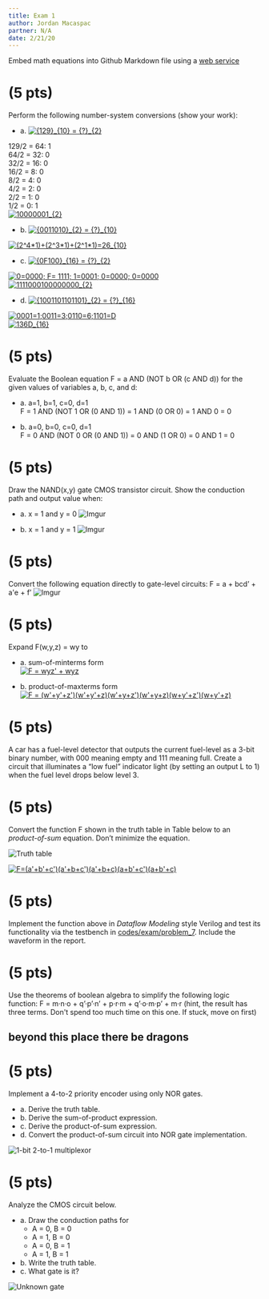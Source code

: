 ```yaml
---
title: Exam 1
author: Jordan Macaspac
partner: N/A
date: 2/21/20
---
```

Embed math equations into Github Markdown file using a [web service](https://www.codecogs.com/latex/eqneditor.php)

# (5 pts)
Perform the following number-system conversions (show your work):

- a. <a href="https://www.codecogs.com/eqnedit.php?latex={129}_{10}&space;=&space;{?}_{2}" target="_blank"><img src="https://latex.codecogs.com/gif.latex?{129}_{10}&space;=&space;{?}_{2}" title="{129}_{10} = {?}_{2}" /></a>  

129/2 = 64: 1  
64/2 = 32:  0  
32/2 = 16:  0  
16/2 = 8:   0  
8/2 = 4:    0  
4/2 = 2:    0  
2/2 = 1:    0  
1/2 = 0:    1  
<a href="https://www.codecogs.com/eqnedit.php?latex=10000001_{2}" target="_blank"><img src="https://latex.codecogs.com/gif.latex?10000001_{2}" title="10000001_{2}" /></a>

- b. <a href="https://www.codecogs.com/eqnedit.php?latex={0011010}_{2}&space;=&space;{?}_{10}" target="_blank"><img src="https://latex.codecogs.com/gif.latex?{0011010}_{2}&space;=&space;{?}_{10}" title="{0011010}_{2} = {?}_{10}" /></a>  

<a href="https://www.codecogs.com/eqnedit.php?latex=(2^4*1)&plus;(2^3*1)&plus;(2^1*1)=26_{10}" target="_blank"><img src="https://latex.codecogs.com/gif.latex?(2^4*1)&plus;(2^3*1)&plus;(2^1*1)=26_{10}" title="(2^4*1)+(2^3*1)+(2^1*1)=26_{10}" /></a>

- c. <a href="https://www.codecogs.com/eqnedit.php?latex={0F100}_{16}&space;=&space;{?}_{2}" target="_blank"><img src="https://latex.codecogs.com/gif.latex?{0F100}_{16}&space;=&space;{?}_{2}" title="{0F100}_{16} = {?}_{2}" /></a>  

<a href="https://www.codecogs.com/eqnedit.php?latex=0=0000;&space;F=&space;1111;&space;1=0001;&space;0=0000;&space;0=0000" target="_blank"><img src="https://latex.codecogs.com/gif.latex?0=0000;&space;F=&space;1111;&space;1=0001;&space;0=0000;&space;0=0000" title="0=0000; F= 1111; 1=0001; 0=0000; 0=0000" /></a>  
<a href="https://www.codecogs.com/eqnedit.php?latex=1111000100000000_{2}" target="_blank"><img src="https://latex.codecogs.com/gif.latex?1111000100000000_{2}" title="1111000100000000_{2}" /></a>

- d. <a href="https://www.codecogs.com/eqnedit.php?latex={1001101101101}_{2}&space;=&space;{?}_{16}" target="_blank"><img src="https://latex.codecogs.com/gif.latex?{1001101101101}_{2}&space;=&space;{?}_{16}" title="{1001101101101}_{2} = {?}_{16}" /></a> 

<a href="https://www.codecogs.com/eqnedit.php?latex=0001=1;0011=3;0110=6;1101=D" target="_blank"><img src="https://latex.codecogs.com/gif.latex?0001=1;0011=3;0110=6;1101=D" title="0001=1;0011=3;0110=6;1101=D" /></a>  
<a href="https://www.codecogs.com/eqnedit.php?latex=136D_{16}" target="_blank"><img src="https://latex.codecogs.com/gif.latex?136D_{16}" title="136D_{16}" /></a>

# (5 pts)
Evaluate the Boolean equation F = a AND (NOT b OR (c AND d)) for the given values
of variables a, b, c, and d:  

- a. a=1, b=1, c=0, d=1   
F = 1 AND (NOT 1 OR (0 AND 1)) = 1 AND (0 OR 0) = 1 AND 0 = 0

- b. a=0, b=0, c=0, d=1  
F = 0 AND (NOT 0 OR (0 AND 1)) = 0 AND (1 OR 0) = 0 AND 1 = 0

# (5 pts)
Draw the NAND(x,y) gate CMOS transistor circuit. Show the conduction path and output
value when: 

- a. x = 1 and y = 0
![Imgur](https://i.imgur.com/VLQqNbn.jpg?1)

- b. x = 1 and y = 1
![Imgur](https://i.imgur.com/xE5kd9y.jpg?1)

# (5 pts)
Convert the following equation directly to gate-level circuits: F = a + bcd’ + a'e + f’
![Imgur](https://i.imgur.com/5BsP4Q3.jpg?1)

# (5 pts)
Expand F(w,y,z) = wy to 
- a. sum-of-minterms form  
<a href="https://www.codecogs.com/eqnedit.php?latex=F&space;=&space;wyz'&space;&plus;&space;wyz" target="_blank"><img src="https://latex.codecogs.com/gif.latex?F&space;=&space;wyz'&space;&plus;&space;wyz" title="F = wyz' + wyz" /></a>

- b. product-of-maxterms form  
<a href="https://www.codecogs.com/eqnedit.php?latex=F&space;=&space;(w'&plus;y'&plus;z')(w'&plus;y'&plus;z)(w'&plus;y&plus;z')(w'&plus;y&plus;z)(w&plus;y'&plus;z')(w&plus;y'&plus;z)" target="_blank"><img src="https://latex.codecogs.com/gif.latex?F&space;=&space;(w'&plus;y'&plus;z')(w'&plus;y'&plus;z)(w'&plus;y&plus;z')(w'&plus;y&plus;z)(w&plus;y'&plus;z')(w&plus;y'&plus;z)" title="F = (w'+y'+z')(w'+y'+z)(w'+y+z')(w'+y+z)(w+y'+z')(w+y'+z)" /></a>

# (5 pts)
A car has a fuel-level detector that outputs the current fuel-level as a 3-bit binary number, with 000 meaning empty and 111 meaning full. Create a circuit that illuminates a “low fuel” indicator light (by setting an output L to 1) when the fuel level drops below level 3.


# (5 pts)
Convert the function F shown in the truth table in Table below to an *product-of-sum* equation. Don’t minimize the equation.

![Truth table](figures/problem_6.png)

<a href="https://www.codecogs.com/eqnedit.php?latex=F=(a'&plus;b'&plus;c')(a'&plus;b&plus;c')(a'&plus;b&plus;c)(a&plus;b'&plus;c')(a&plus;b'&plus;c)" target="_blank"><img src="https://latex.codecogs.com/gif.latex?F=(a'&plus;b'&plus;c')(a'&plus;b&plus;c')(a'&plus;b&plus;c)(a&plus;b'&plus;c')(a&plus;b'&plus;c)" title="F=(a'+b'+c')(a'+b+c')(a'+b+c)(a+b'+c')(a+b'+c)" /></a>

# (5 pts)
Implement the function above in *Dataflow Modeling* style Verilog and test its functionality via the testbench in [codes/exam/problem_7](../../codes/exam/problem_7). Include the waveform in the report.

# (5 pts) 
Use the theorems of boolean algebra to simplify the following logic function: F = m·n·o + q’·p’·n’ + p·r·m + q’·o·m·p’ + m·r (hint, the result has three terms. Don't spend too much time on this one. If stuck, move on first)



## **beyond this place there be dragons**

# (5 pts)
Implement a 4-to-2 priority encoder using only NOR gates.

- a. Derive the truth table.
- b. Derive the sum-of-product expression.
- c. Derive the product-of-sum expression.
- d. Convert the product-of-sum circuit into NOR gate implementation.

![1-bit 2-to-1 multiplexor](figures/problem_9.png)

# (5 pts)
Analyze the CMOS circuit below. 

- a. Draw the conduction paths for
    - A = 0, B = 0
    - A = 1, B = 0
    - A = 0, B = 1
    - A = 1, B = 1
- b. Write the truth table.
- c. What gate is it?

![Unknown gate](figures/problem_a.png)
